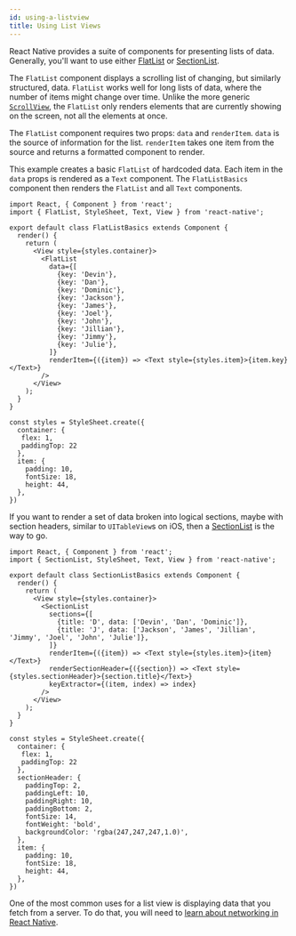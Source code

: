 ```yaml
---
id: using-a-listview
title: Using List Views
---
```


React Native provides a suite of components for presenting lists of data. Generally, you'll want to use either [FlatList](flatlist.md) or [SectionList](sectionlist.md).

The `FlatList` component displays a scrolling list of changing, but similarly structured, data. `FlatList` works well for long lists of data, where the number of items might change over time. Unlike the more generic [`ScrollView`](using-a-scrollview.md), the `FlatList` only renders elements that are currently showing on the screen, not all the elements at once.

The `FlatList` component requires two props: `data` and `renderItem`. `data` is the source of information for the list. `renderItem` takes one item from the source and returns a formatted component to render.

This example creates a basic `FlatList` of hardcoded data. Each item in the `data` props is rendered as a `Text` component. The `FlatListBasics` component then renders the `FlatList` and all `Text` components.

```SnackPlayer name=FlatList%20Basics
import React, { Component } from 'react';
import { FlatList, StyleSheet, Text, View } from 'react-native';

export default class FlatListBasics extends Component {
  render() {
    return (
      <View style={styles.container}>
        <FlatList
          data={[
            {key: 'Devin'},
            {key: 'Dan'},
            {key: 'Dominic'},
            {key: 'Jackson'},
            {key: 'James'},
            {key: 'Joel'},
            {key: 'John'},
            {key: 'Jillian'},
            {key: 'Jimmy'},
            {key: 'Julie'},
          ]}
          renderItem={({item}) => <Text style={styles.item}>{item.key}</Text>}
        />
      </View>
    );
  }
}

const styles = StyleSheet.create({
  container: {
   flex: 1,
   paddingTop: 22
  },
  item: {
    padding: 10,
    fontSize: 18,
    height: 44,
  },
})
```

If you want to render a set of data broken into logical sections, maybe with section headers, similar to `UITableView`s on iOS, then a [SectionList](sectionlist.md) is the way to go.

```SnackPlayer name=SectionList%20Basics
import React, { Component } from 'react';
import { SectionList, StyleSheet, Text, View } from 'react-native';

export default class SectionListBasics extends Component {
  render() {
    return (
      <View style={styles.container}>
        <SectionList
          sections={[
            {title: 'D', data: ['Devin', 'Dan', 'Dominic']},
            {title: 'J', data: ['Jackson', 'James', 'Jillian', 'Jimmy', 'Joel', 'John', 'Julie']},
          ]}
          renderItem={({item}) => <Text style={styles.item}>{item}</Text>}
          renderSectionHeader={({section}) => <Text style={styles.sectionHeader}>{section.title}</Text>}
          keyExtractor={(item, index) => index}
        />
      </View>
    );
  }
}

const styles = StyleSheet.create({
  container: {
   flex: 1,
   paddingTop: 22
  },
  sectionHeader: {
    paddingTop: 2,
    paddingLeft: 10,
    paddingRight: 10,
    paddingBottom: 2,
    fontSize: 14,
    fontWeight: 'bold',
    backgroundColor: 'rgba(247,247,247,1.0)',
  },
  item: {
    padding: 10,
    fontSize: 18,
    height: 44,
  },
})
```

One of the most common uses for a list view is displaying data that you fetch from a server. To do that, you will need to [learn about networking in React Native](network.md).
